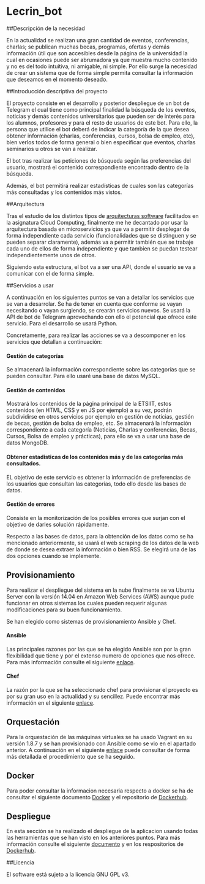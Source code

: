 # Lecrin_bot

##Descripción de la necesidad

En la actualidad se realizan una gran cantidad de eventos, conferencias, charlas; se publican muchas becas, programas, ofertas y demás información útil que son accesibles desde la página de la universidad la cual en ocasiones puede ser abrumadora ya que muestra mucho contenido y no es del todo intuitiva, ni amigable, ni simple. Por ello surge la necesidad de crear un sistema que de forma simple permita consultar la información que deseamos en el momento deseado.

##Introducción descriptiva del proyecto

El proyecto consiste en el desarrollo y posterior despliegue de un bot de Telegram el cual tiene como principal finalidad la búsqueda de los eventos, noticias y demás contenidos universitarios que pueden ser de interés para los alumnos, profesores y para el resto de usuarios de este bot. Para ello, la persona que utilice el bot deberá de indicar la categoría de la que desea obtener información (charlas, conferencias, cursos, bolsa de empleo, etc), bien verlos todos de forma general o bien especificar que eventos, charlas seminarios u otros se van a realizar.

El bot tras realizar las peticiones de búsqueda según las preferencias del usuario, mostrará el contenido correspondiente encontrado dentro de la búsqueda.

Además, el bot permitirá realizar estadísticas de cuales son las categorías más consultadas y los contenidos más vistos.

##Arquitectura

Tras el estudio de los distintos tipos de [arquitecturas software](http://jj.github.io/CC/documentos/temas/Arquitecturas_para_la_nube) facilitados en la asignatura Cloud Computing, finalmente me he decantado por usar la arquitectura basada en microservicios ya que va a permitir desplegar de forma independiente cada servicio (funcionalidades que se distinguen y se pueden separar claramente), además va a permitir también que se trabaje cada uno de ellos de forma independiente y que tambien se puedan testear independientemente unos de otros.

Siguiendo esta estructura, el bot va a ser una API, donde el usuario se va a comunicar con el de forma simple.

##Servicios a usar

A continuación en los siguientes puntos se van a detallar los servicios que se van a desarrolar. Se ha de tener en cuenta que conforme se vayan necesitando o vayan surgiendo, se crearán servicios nuevos.
Se usará la API de bot de Telegram aprovechando con ello el potencial que ofrece este servicio. Para el desarrollo se usará Python.

Concretamente, para realizar las acciones se va a descomponer en los servicios que detallan a continuación:

#### Gestión de categorías
Se almacenará la información correspondiente sobre las categorías que se pueden consultar. Para ello usaré una base de datos MySQL.

#### Gestión de contenidos
Mostrará los contenidos de la página principal de la ETSIIT, estos contenidos (en HTML, CSS y en JS por ejemplo) a su vez, podrán subdividirse en otros servicios por ejemplo en gestión de noticias, gestión de becas, gestión de bolsa de empleo, etc. Se almacenará la información correspondiente a cada categoría (Noticias, Charlas y conferencias, Becas, Cursos, Bolsa de empleo y prácticas), para ello se va a usar una base de datos MongoDB. 

#### Obtener estadisticas de los contenidos más y de las categorías más consultados.
EL objetivo de este servicio es obtener la información de preferencias de los usuarios que consultan las categorías, todo ello desde las bases de datos.

#### Gestión de errores
Consiste en la monitorización de los posibles errores que surjan con el objetivo de darles solución rápidamente.

Respecto a las bases de datos, para la obtención de los datos como se ha mencionado anteriormente, se usará el web scraping de los datos de la web de donde se desea extraer la información o bien RSS. Se elegirá una de las dos opciones cuando se implemente.

## Provisionamiento

Para realizar el despliegue del sistema en la nube finalmente se va Ubuntu Server con la versión 14.04 en Amazon Web Services (AWS) aunque pude funcionar en otros sistemas los cuales pueden requerir algunas modificaciones para su buen funcionamiento.

Se han elegido como sistemas de provisionamiento Ansible y Chef.

#### Ansible

Las principales razones por las que se ha elegido Ansible son por la gran flexibilidad que tiene y por el extenso numero de opciones que nos ofrece. Para más información consulte el siguiente [enlace](https://github.com/STiago/Lecrin_Bot/blob/master/provision/ansible/README.md).


#### Chef

La razón por la que se ha seleccionado chef para provisionar el proyecto es por su gran uso en la actualidad y su sencillez. Puede encontrar más información en el siguiente [enlace](https://github.com/STiago/Lecrin_Bot/blob/master/provision/chef/README.md).


## Orquestación

Para la orquestación de las máquinas virtuales se ha usado Vagrant en su versión 1.8.7 y se han provisionado con Ansible como se vio en el apartado anterior. A continuación en el siguiente [enlace](https://github.com/STiago/Lecrin_Bot/blob/gh-pages/orquestacion.md) puede consultar de forma más detallada el procedimiento que se ha seguido.


## Docker

Para poder consultar la informacion necesaria respecto a docker se ha de consultar el siguiente documento [Docker](https://github.com/STiago/Lecrin_Bot/blob/master/docker/README.md) y el repositorio de [Dockerhub](https://hub.docker.com/r/stiago/lecrin_bot/).


## Despliegue

En esta sección se ha realizado el despliegue de la aplicacion usando todas las herramientas que se han visto en los anteriores puntos.
Para más información consulte el siguiente [documento](https://github.com/STiago/Lecrin_Bot/blob/master/despliegue/README.md) y en los respositorios de [Dockerhub](https://hub.docker.com/r/stiago/).


##Licencia

El software está sujeto a la licencia GNU GPL v3.

